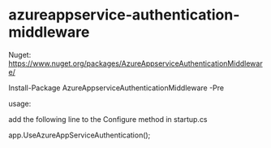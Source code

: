 # azureappservice-authentication-middleware


Nuget:
https://www.nuget.org/packages/AzureAppserviceAuthenticationMiddleware/

Install-Package AzureAppserviceAuthenticationMiddleware -Pre

usage:

add the following line to the Configure method in startup.cs

app.UseAzureAppServiceAuthentication();
